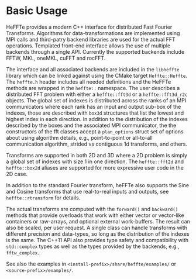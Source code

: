 # Basic Usage

HeFFTe provides a modern C++ interface for distributed Fast Fourier Transforms. Algorithms for data-transformations are implemented using MPI calls and third-patry backend libraries are used for the actual FFT operations. Templated front-end interface allows the use of multiple backends through a single API. Currently the supported backends include FFTW, MKL, oneMKL, cuFFT and rocFFT.

The interface and all associated backends are included in the `libheffte` library which can be linked against using the CMake target `Heffte::Heffte`. The `heffte.h` header includes all needed definitions and the HeFFTe methods are wrapped in the `heffte::` namespace. The user describes a distributed FFT problem with either a `heffte::fft3d` or a `heffte::fft3d_r2c` objects. The global set of indexes is distributed across the ranks of an MPI communicators where each rank has an input and output sub-box of the indexes, those are described with `box3d` structures that list the lowest and highest index in each direction. In addition to the distribution of the indexes described by the boxes and the associated MPI communicator, the the constructors of the fft classes accept a `plan_options` struct set of options about using algorithm details, e.g., point-to-point or all-to-all communication algorithm, strided vs contiguous 1d transforms, and others.

Transforms are supported in both 2D and 3D where a 2D problem is simply a global set of indexes with size 1 in one direction. The `heffte::fft2d` and `heffte::box2d` aliases are supported for more expressive user code in the 2D case.

In addition to the standard Fourier transform, heFFTe also supports the Sine and Cosine transforms that use real-to-real inputs and outputs, see `heffte::rtransform` for details.

The actual transforms are computed with the `forward()` and `backward()` methods that provide overloads that work with either vector or vector-like containers or raw-arrays, and optional external work-buffers. The result can also be scaled, per user request. A single class can handle transforms with different precision and data-types, so long as the distribution of the indexes is the same. The C++11 API also provides type safety and compatibility with `std::complex` types as well as the types provided by the backends, e.g., `fftw_complex`.

See also the examples in `<install-prefix>/share/heffte/examples/` or `<source-prefix>/examples/`.
